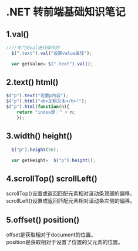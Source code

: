 # .NET 转前端基础知识笔记

## 1.val()
```javascript
////专门对val进行操作的
  $(".text").val("设置value属性");

  var getValue= $(".text").val();
```
## 2.text() html()

```javascript
$("p").text("设置p内容");
$("p").html("<b>加粗文本</b>!");
$("p").html(function(n){
    return "index是：" + n;
    });
```

## 3.width() height()
```javascript
  $("p").height(50);

  var getHeight=  $("p").height();
```
## 4.scrollTop() scrollLeft()
scrollTop()设置或返回匹配元素相对滚动条顶部的偏移。  
scrollLeft()设置或返回匹配元素相对滚动条左侧的偏移。
## 5.offset() position()
offset是获取相对于document的位置。  
position是获取相对于设置了位置的父元素的位置。